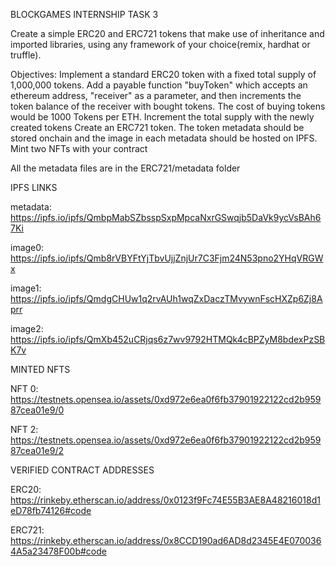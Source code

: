 BLOCKGAMES INTERNSHIP TASK 3

Create a simple ERC20 and ERC721 tokens that make use of inheritance and imported libraries, using any framework of your choice(remix, hardhat or truffle).

Objectives:
Implement a standard ERC20 token with a fixed total supply of 1,000,000 tokens. Add a payable function "buyToken" which accepts an ethereum address, "receiver" as a parameter, and then increments the token balance of the receiver with bought tokens.  The cost of buying tokens would be 1000 Tokens per ETH. Increment the total supply with the newly created tokens
Create an ERC721 token. The token metadata should be stored onchain and the image in each metadata should be hosted on IPFS. Mint two NFTs with your contract

All the metadata files are in the ERC721/metadata folder

IPFS LINKS

metadata: https://ipfs.io/ipfs/QmbpMabSZbsspSxpMpcaNxrGSwqjb5DaVk9ycVsBAh67Ki

image0: https://ipfs.io/ipfs/Qmb8rVBYFtYjTbvUjjZnjUr7C3Fjm24N53pno2YHqVRGWx

image1: https://ipfs.io/ipfs/QmdgCHUw1q2rvAUh1wqZxDaczTMvywnFscHXZp6Zj8Aprr

image2: https://ipfs.io/ipfs/QmXb452uCRjqs6z7wv9792HTMQk4cBPZyM8bdexPzSBK7v


MINTED NFTS

NFT 0: https://testnets.opensea.io/assets/0xd972e6ea0f6fb37901922122cd2b95987cea01e9/0

NFT 2: https://testnets.opensea.io/assets/0xd972e6ea0f6fb37901922122cd2b95987cea01e9/2


VERIFIED CONTRACT ADDRESSES

ERC20: https://rinkeby.etherscan.io/address/0x0123f9Fc74E55B3AE8A48216018d1eD78fb74126#code

ERC721: https://rinkeby.etherscan.io/address/0x8CCD190ad6AD8d2345E4E0700364A5a23478F00b#code

